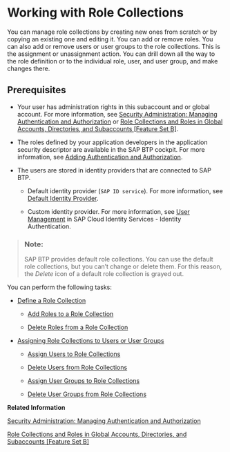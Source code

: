 <!-- loio393ea0b222754311884123ce564779bd -->

# Working with Role Collections

You can manage role collections by creating new ones from scratch or by copying an existing one and editing it. You can add or remove roles. You can also add or remove users or user groups to the role collections. This is the assignment or unassignment action. You can drill down all the way to the role definition or to the individual role, user, and user group, and make changes there.



<a name="loio393ea0b222754311884123ce564779bd__section_vw4_bw4_qlb"/>

## Prerequisites

-   Your user has administration rights in this subaccount and or global account. For more information, see [Security Administration: Managing Authentication and Authorization](security-administration-managing-authentication-and-authorization-1ff47b2.md) or [Role Collections and Roles in Global Accounts, Directories, and Subaccounts \[Feature Set B\]](../10-concepts/role-collections-and-roles-in-global-accounts-directories-and-subaccounts-feature-set-b-0039cf0.md).

-   The roles defined by your application developers in the application security descriptor are available in the SAP BTP cockpit. For more information, see [Adding Authentication and Authorization](../30-development/adding-authentication-and-authorization-419ae2e.md).

-   The users are stored in identity providers that are connected to SAP BTP.

    -   Default identity provider \(`SAP ID service`\). For more information, see [Default Identity Provider](default-identity-provider-d6a8db7.md).

    -   Custom identity provider. For more information, see [User Management](https://help.sap.com/viewer/6d6d63354d1242d185ab4830fc04feb1/Cloud/en-US/228428f9f476449cafd841a68d75b234.html) in SAP Cloud Identity Services - Identity Authentication.



> ### Note:  
> SAP BTP provides default role collections. You can use the default role collections, but you can’t change or delete them. For this reason, the *Delete* icon of a default role collection is grayed out.



You can perform the following tasks:

-   [Define a Role Collection](define-a-role-collection-4b20383.md)

    -   [Add Roles to a Role Collection](add-roles-to-a-role-collection-e3130fb.md)

    -   [Delete Roles from a Role Collection](delete-roles-from-a-role-collection-b06be74.md)



-   [Assigning Role Collections to Users or User Groups](assigning-role-collections-to-users-or-user-groups-31532c7.md)

    -   [Assign Users to Role Collections](assign-users-to-role-collections-c576676.md)

    -   [Delete Users from Role Collections](delete-users-from-role-collections-4f8a242.md)

    -   [Assign User Groups to Role Collections](assign-user-groups-to-role-collections-9562d9d.md)

    -   [Delete User Groups from Role Collections](delete-user-groups-from-role-collections-bcc818a.md)



**Related Information**  


[Security Administration: Managing Authentication and Authorization](security-administration-managing-authentication-and-authorization-1ff47b2.md "This section describes the tasks of administrators in the Cloud Foundry environment of SAP BTP. Administrators ensure user authentication and assign authorization information to users and user groups.")

[Role Collections and Roles in Global Accounts, Directories, and Subaccounts \[Feature Set B\]](../10-concepts/role-collections-and-roles-in-global-accounts-directories-and-subaccounts-feature-set-b-0039cf0.md "In the cloud management tools feature set B, SAP BTP provides a set of role collections to set up administrator access to your global account and subaccounts.")

